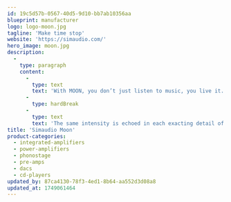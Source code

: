 ```yaml
---
id: 19c5d57b-0567-40d5-9d10-bb7ab10356aa
blueprint: manufacturer
logo: logo-moon.jpg
tagline: 'Make time stop'
website: 'https://simaudio.com/'
hero_image: moon.jpg
description:
  -
    type: paragraph
    content:
      -
        type: text
        text: 'With MOON, you don’t just listen to music, you live it. Feel it. From the first note, the experience transcends. Transforms. There is a newfound level of intimacy between you and the artist. That’s the MOON promise: a privileged access to the intention and the purity of sound. The fingertip on the guitar string, the sharp inhale between two notes, the amplitude and impact of silence. You are front row center to every sound; every sentiment. MOON takes you to the epicenter and truth of sound – to its very soul.'
      -
        type: hardBreak
      -
        type: text
        text: 'The same intensity is echoed in each exacting detail of the MOON experience. Perfection is sought, demanded; relentlessly enforced. The MOON trademark obsession-to-detail ensures that your first astoundingly authentic sound experience remains equally powerful with every listen. Every year. Every generation.'
title: 'Simaudio Moon'
product-categories:
  - integrated-amplifiers
  - power-amplifiers
  - phonostage
  - pre-amps
  - dacs
  - cd-players
updated_by: 87ca4130-78f3-4ed1-8b64-aa552d3d08a8
updated_at: 1749061464
---
```

